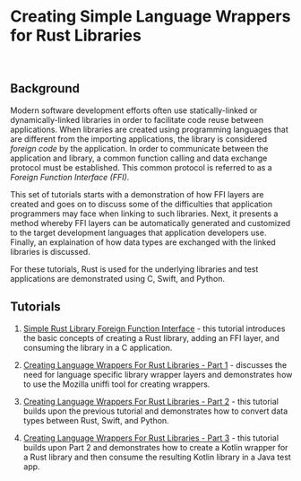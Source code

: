 # Creating Simple Language Wrappers for Rust Libraries
<BR>
  
## Background

Modern software development efforts often use statically-linked or dynamically-linked libraries in order to facilitate code reuse between applications. When libraries are created using programming languages that are different from the importing applications, the library is considered *foreign code* by the application. In order to communicate between the application and library, a common function calling and data exchange protocol must be established. This common protocol is referred to as a *Foreign Function Interface (FFI)*.

This set of tutorials starts with a demonstration of how FFI layers are created and goes on to discuss some of the difficulties that application programmers may face when linking to such libraries.  Next, it presents a method whereby FFI layers can be automatically generated and customized to the target development languages that application developers use.  Finally, an explaination of how data types are exchanged with the linked libraries is discussed.

For these tutorials, Rust is used for the underlying libraries and test applications are demonstrated using C, Swift, and Python.

## Tutorials

1. [Simple Rust Library Foreign Function Interface](./Quick_FFI_Intro) - this tutorial introduces the basic concepts of creating a Rust library, adding an FFI layer, and consuming the library in a C application.

2. [Creating Language Wrappers For Rust Libraries - Part 1](./Wrapper_Intro) - discusses the need for language specific library wrapper layers and demonstrates how to use the Mozilla uniffi tool for creating wrappers.

3. [Creating Language Wrappers For Rust Libraries - Part 2](./Wrapper_Data_Types) - this tutorial builds upon the previous tutorial and demonstrates how to convert data types between Rust, Swift, and Python.

4. [Creating Language Wrappers For Rust Libraries - Part 3](./Wrapper_Java_Kotlin) - this tutorial builds upon Part 2 and demonstrates how to create a Kotlin wrapper for a Rust library and then consume the resulting Kotlin library in a Java test app.
